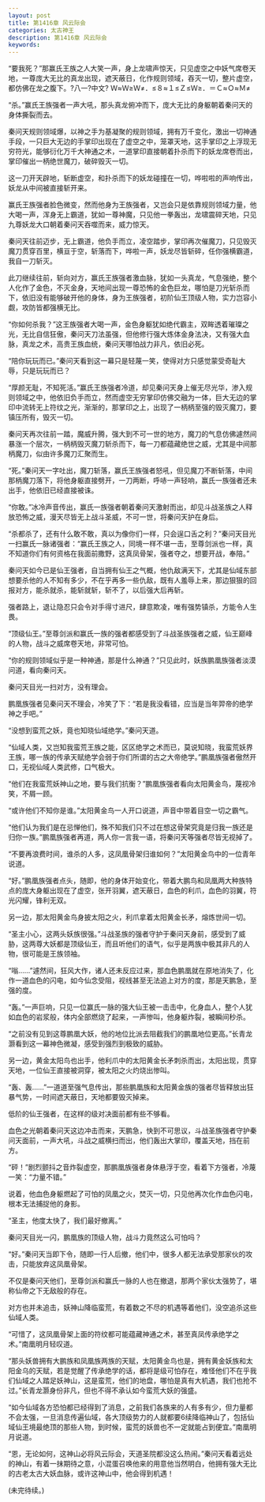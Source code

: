 ```yaml
---
layout: post
title: 第1416章 风云际会
categories: 太古神王
description: 第1416章 风云际会
keywords:
---
```


“要我死？”那赢氏王族之人大笑一声，身上龙啸声惊天，只见虚空之中妖气席卷天地，一尊庞大无比的真龙出现，遮天蔽日，化作规则领域，吞灭一切，整片虚空，都仿佛在龙之腹下。?八一?中文? Ｗ≈Ｗ≥Ｗ≠．≤８≈１≤Ｚ≤Ｗ≥．＝Ｃ≈Ｏ≈Ｍ≠

“杀。”赢氏王族强者一声大吼，那头真龙俯冲而下，庞大无比的身躯朝着秦问天的身体撕裂而去。

秦问天规则领域爆，以神之手为基凝聚的规则领域，拥有万千变化，激出一切神通手段，一只巨大无边的手掌印出现在了虚空之中，笼罩天地，这手掌印之上浮现无穷符光，能够衍化万千大神通之术，一道掌印直接朝着扑杀而下的妖龙席卷而出，掌印催出一柄绝世魔刀，破碎毁灭一切。

这一刀开天辟地，斩断虚空，和扑杀而下的妖龙碰撞在一切，哗啦啦的声响传出，妖龙从中间被直接斩开来。

赢氏王族强者脸色微变，然而他身为王族强者，又岂会只是依靠规则领域力量，他大喝一声，浑身无上霸道，犹如一尊神魔，只见他一拳轰出，龙啸震碎天地，只见九尊妖龙大口朝着秦问天吞噬而来，威力惊天。

秦问天往前迈步，无上霸道，他负手而立，凌空踏步，掌印再次催魔刀，只见毁灭魔刀贯穿百里，横亘于空，斩落而下，哗啦一声，妖龙尽皆斩碎，任你强横霸道，我自一刀斩灭。

此刀继续往前，斩向对方，赢氏王族强者激血脉，犹如一头真龙，气息强绝，整个人化作了金色，不灭金身，天地间出现一尊恐怖的金色巨龙，哪怕是刀光斩杀而下，依旧没有能够破开他的身体，身为王族强者，初阶仙王顶级人物，实力岂容小觑，攻防皆都强横无比。

“你如何杀我？”这王族强者大喝一声，金色身躯犹如绝代霸主，双眸透着璀璨之光，无比自信狂傲，秦问天刀法虽强，但他修行强大炼体金身法决，又有强大血脉，真龙之术，高贵王族血统，秦问天哪怕战力非凡，依旧必死。

“陪你玩玩而已。”秦问天看到这一幕只是轻蔑一笑，使得对方只感觉蒙受奇耻大辱，只是玩玩而已？

“厚颜无耻，不知死活。”赢氏王族强者冷道，却见秦问天身上催无尽光华，渗入规则领域之中，他依旧负手而立，然而虚空无穷掌印仿佛交融为一体，巨大无边的掌印中流转无上符纹之光，渐渐的，那掌印之上，出现了一柄柄至强的毁灭魔刀，要镇压所有，毁灭一切。

秦问天再次往前一踏，魔威升腾，强大到不可一世的地方，魔刀的气息仿佛遽然间暴涨一个层次，一柄柄毁灭魔刀斩杀而下，每一刀都蕴藏绝世之威，尤其是中间那柄魔刀，似由许多魔刀汇聚而生。

“死。”秦问天一字吐出，魔刀斩落，赢氏王族强者怒吼，但见魔刀不断斩落，中间那柄魔刀落下，将他身躯直接劈开，一刀两断，呼哧一声轻响，赢氏一族强者还未出手，他依旧已经直接被诛。

“你敢。”冰冷声音传出，赢氏一族强者朝着秦问天激射而出，却见斗战圣族之人释放恐怖之威，漫天尽皆无上战斗圣威，不可一世，将秦问天护在身后。

“杀都杀了，还有什么敢不敢，真以为像你们一样，只会逞口舌之利？”秦问天目光一扫赢氏一脉诸强者：“赢氏王族之人，同境一样不堪一击，至尊剑派也一样，真不知道你们有何资格在我面前撒野，这真凤骨架，强者夺之，想要开战，奉陪。”

秦问天如今已是仙王强者，自当拥有仙王之气概，他仇敌满天下，尤其是仙域东部想要杀他的人不知有多少，不在乎再多一些仇敌，既有人羞辱上来，那边狠狠的回报对方，能杀就杀，能斩就斩，斩不了，以后强大后再斩。

强者路上，退让隐忍只会令对手得寸进尺，肆意欺凌，唯有强势镇杀，方能令人生畏。

“顶级仙王。”至尊剑派和赢氏一族的强者都感受到了斗战圣族强者之威，仙王巅峰的人物，战斗之威席卷天地，非常可怕。

“你的规则领域似乎是一种神通，那是什么神通？”只见此时，妖族鹏凰族强者淡漠问道，看向秦问天。

秦问天目光一扫对方，没有理会。

鹏凰族强者见秦问天不理会，冷笑了下：“若是我没看错，应当是当年羿帝的绝学神之手吧。”

“没想到蛮荒之妖，竟也知晓仙域绝学。”秦问天道。

“仙域人类，又岂知我蛮荒王族之能，区区绝学之术而已，莫说知晓，我蛮荒妖界王族，哪一族的传承天赋绝学会弱于你们所谓的古之大帝绝学。”鹏凰族强者傲然开口，无视仙域人类武修，口气极大。

“他们在我蛮荒妖神山之地，要与我们抗衡？”鹏凰族强者看向太阳黄金鸟，蔑视冷笑，不屑一顾。

“或许他们不知你是谁。”太阳黄金鸟一人开口说道，声音中带着目空一切之霸气。

“他们认为我们是在忌惮他们，殊不知我们只不过在想这骨架究竟是归我一族还是归你一族。”鹏凰族强者再道，两人你一言我一语，将秦问天等强者尽皆无视掉了。

“不要再浪费时间，谁杀的人多，这凤凰骨架归谁如何？”太阳黄金鸟中的一位青年说道。

“好。”鹏凰族强者点头，随即，他的身体开始变化，带着大鹏鸟和凤凰两大种族特点的庞大身躯出现在了虚空，张开羽翼，遮天蔽日，血色的利爪，血色的羽翼，符光闪耀，锋利无双。

另一边，那太阳黄金鸟身披太阳之火，利爪拿着太阳黄金长矛，熔炼世间一切。

“圣主小心，这两头妖族很强。”斗战圣族的强者守护于秦问天身前，感受到了威胁，这两尊大妖都是顶级仙王，而且听他们的语气，似乎是两族中极其非凡的人物，很可能是王族领袖。

“嗡……”遽然间，狂风大作，诸人还未反应过来，那血色鹏凰就在原地消失了，化作一道血色的闪电，如今仙念受阻，视线甚至无法追上对方的度，那是天鹏急，至强的度。

“轰。”一声巨响，只见一位赢氏一脉的强大仙王被一击击中，化身血人，整个人犹如血色的岩浆般，体内全部燃烧了起来，一声惨叫，他身躯炸裂，被瞬间秒杀。

“之前没有见到这尊鹏凰大妖，他的地位比派去阻截我们的鹏凰地位更高。”长青龙灏看到这一幕神色微凝，感受到强烈到极致的威胁。

另一边，黄金太阳鸟也出手，他利爪中的太阳黄金长矛刺杀而出，太阳出现，贯穿天地，一位仙王直接被洞穿，被太阳之火灼烧出惨叫。

“轰、轰……”一道道至强气息传出，那些鹏凰族和太阳黄金族的强者尽皆释放出狂暴气势，一时间遮天蔽日，天地都要毁灭掉来。

低阶的仙王强者，在这样的级对决面前都有些不够看。

血色之光朝着秦问天这边冲击而来，天鹏急，快到不可思议，斗战圣族强者守护秦问天面前，一声大吼，斗战之威横扫而出，他们轰出大掌印，覆盖天地，挡在前方。

“砰！”剧烈颤抖之音炸裂虚空，那鹏凰族强者身体悬浮于空，看着下方强者，冷蔑一笑：“力量不错。”

说着，他血色身躯燃起了可怕的凤凰之火，焚灭一切，只见他再次化作血色闪电，根本无法捕捉他的身影。

“圣主，他度太快了，我们最好撤离。”

秦问天目光一闪，鹏凰族的顶级人物，战斗力竟然这么可怕吗？

“好。”秦问天当即下令，随即一行人后撤，他们中，很多人都无法承受那家伙的攻击，只能放弃这凤凰骨架。

不仅是秦问天他们，至尊剑派和赢氏一脉的人也在撤退，那两个家伙太强势了，堪称仙帝之下无敌般的存在。

对方也并未追击，妖神山降临蛮荒，有着数之不尽的机遇等着他们，没空追杀这些仙域人类。

“可惜了，这凤凰骨架上面的符纹都可能蕴藏神通之术，甚至真凤传承绝学之术。”南凰明月轻叹道。

“那头妖兽拥有大鹏族和凤凰族两族的天赋，太阳黄金鸟也是，拥有黄金妖族和太阳金乌的天赋，若是觉醒了传承绝学的话，都将是级可怕存在，难怪他们不在乎我们仙域之人踏足妖神山，这是蛮荒，他们的地盘，哪怕是真有大机遇，我们也抢不过。”长青龙灏身份非凡，但也不得不承认如今蛮荒大妖的强盛。

“如今仙域各方恐怕都已经得到了消息，之前我们各族来的人有多有少，但力量都不会太强，一旦消息传遍仙域，各大顶级势力的人就都要6续降临神山了，包括仙域仙王境最绝顶的那些人物，到时候，蛮荒的妖兽也不一定就能占到便宜。”南凰明月说道。

“恩，无论如何，这神山必将风云际会，天道圣院都没这么热闹。”秦问天看着远处的神山，有着一抹期待之意，小混蛋召唤他来的用意他当然明白，他拥有强大无比的古老太古大妖血脉，或许这神山中，他会得到机遇！

(未完待续。)
